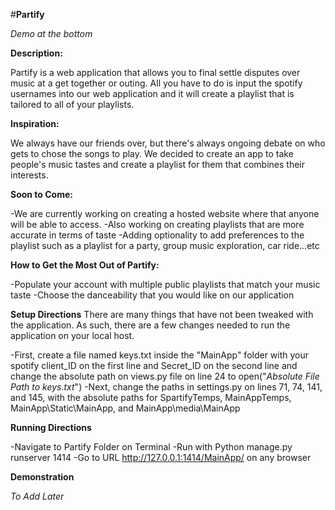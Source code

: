 #**Partify**

*Demo at the bottom*

**Description:**

Partify is a web application that allows you to final settle disputes over music at a get together or outing.  All you have to do is input the spotify usernames into our web application and it will create a playlist that is tailored to all of your playlists.

**Inspiration:**

We always have our friends over, but there's always ongoing debate on who gets to chose the songs to play. We decided to create an app to take people's music tastes and create a playlist for them that combines their interests.

**Soon to Come:**

-We are currently working on creating a hosted website where that anyone will be able to access.
-Also working on creating playlists that are more accurate in terms of taste
-Adding optionality to add preferences to the playlist such as a playlist for a party, group music exploration, car ride...etc

**How to Get the Most Out of Partify:**

-Populate your account with multiple public playlists that match your music taste
-Choose the danceability that you would like on our application

**Setup Directions**
There are many things that have not been tweaked with the application.  As such, there are a few changes needed to run the application on your local host.

-First, create a file named keys.txt inside the "MainApp" folder with your spotify client_ID on the first line and Secret_ID on the second line and change the absolute path on views.py file on line 24 to open("*Absolute File Path to keys.txt*")
-Next, change the paths in settings.py on lines 71, 74, 141, and 145, with the absolute paths for SpartifyTemps, MainAppTemps,  MainApp\Static\MainApp, and MainApp\media\MainApp

**Running Directions**

-Navigate to Partify Folder on Terminal
-Run with Python manage.py runserver 1414
-Go to URL http://127.0.0.1:1414/MainApp/ on any browser

**Demonstration**

*To Add Later*
